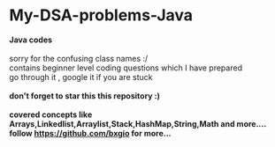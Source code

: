 # My-DSA-problems-Java
<b>Java codes</b><br><br>
sorry for the confusing class names :/<br>
contains beginner level coding questions which I have prepared<br>
go through it , google it if you are stuck <br><br>
<b>
don't forget to star this this repository :)<b><br><br>
covered concepts like Arrays,Linkedlist,Arraylist,Stack,HashMap,String,Math and more....
<br>
<b>follow  </b><a>https://github.com/bxgio</a><b>     for more...</b>
